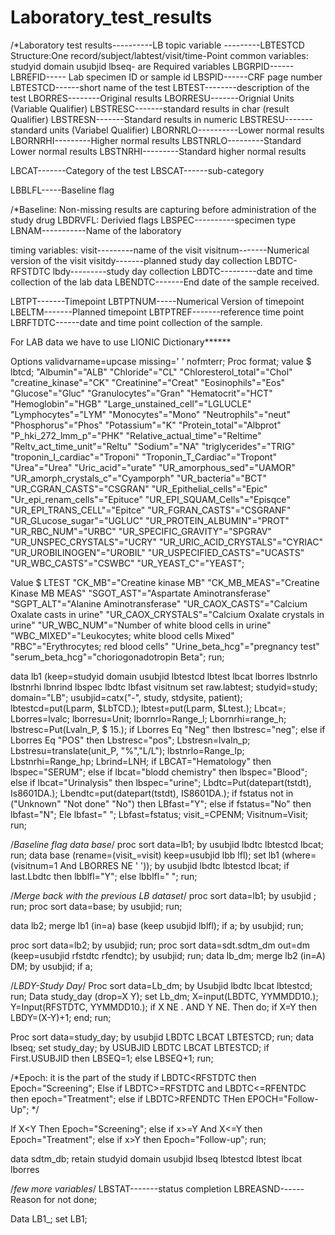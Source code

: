 # Laboratory_test_results
/*Laboratory test results----------LB
topic variable ---------LBTESTCD
Structure:One record/subject/labtest/visit/time-Point
common variables: studyid domain usubjid lbseq- are Required variables
LBGRPID------
LBREFID----- Lab specimen ID or sample id
LBSPID------CRF page number
LBTESTCD------short name of the test
LBTEST--------description of the test
LBORRES--------Original results
LBORRESU-------Orignial Units (Variable Qualifier)
LBSTRESC-------standard results in char (result Qualifier)
LBSTRESN-------Standard results in numeric
LBSTRESU-------standard units (Variabel Qualifier)
LBORNRLO----------Lower normal results
LBORNRHI---------Higher normal results
LBSTNRLO---------Standard Lower normal results
LBSTNRHI---------Standard higher normal results

LBCAT-------Category of the test
LBSCAT------sub-category

LBBLFL-----Baseline flag

/*Baseline: Non-missing results are capturing before administration of the study drug
LBDRVFL: Derivied flags
LBSPEC----------specimen type
LBNAM-----------Name of the laboratory

timing variables:
visit---------name of the visit
visitnum-------Numerical version of the visit
visitdy-------planned study day collection LBDTC-RFSTDTC
lbdy---------study day collection
LBDTC---------date and time collection of the lab data
LBENDTC-------End date of the sample received.

LBTPT-------Timepoint
LBTPTNUM-----Numerical Version of timepoint
LBELTM-------Planned timepoint
LBTPTREF-------reference time point
LBRFTDTC------date and time point collection of the sample.

For LAB data we have to use  LIONIC Dictionary******

Options validvarname=upcase missing=' '
        nofmterr;
Proc format;
value $ lbtcd;
"Albumin"="ALB"
"Chloride"="CL"
"Chloresterol_total"="Chol"
"creatine_kinase"="CK"
"Creatinine"="Creat"
"Eosinophils"="Eos"
"Glucose"="Gluc"
"Granulocytes"="Gran"
"Hematocrit"="HCT"
"Hemoglobin"="HGB"
"Large_unstained_cell"="LGLUCLE"
"Lymphocytes"="LYM"
"Monocytes"="Mono"
"Neutrophils"="neut"
"Phosphorus"="Phos"
"Potassium"="K"
"Protein_total"="Albprot"
"P_hki_272_lmm_p"="PHK"
"Relative_actual_time"="Reltime"
"Reltv_act_time_unit"="Reltu"
"Sodium"="NA"
"triglycerides"="TRIG"
"troponin_I_cardiac"="Troponi"
"Troponin_T_Cardiac"="Tropont"
"Urea"="Urea"
"Uric_acid"="urate"
"UR_amorphous_sed"="UAMOR"
"UR_amorph_crystals_c"="Cyamporph"
"UR_bacteria"="BCT"
"UR_CGRAN_CASTS"="CSGRAN"
"UR_Epithelial_cells"="Epic"
"Ur_epi_renam_cells"="Epituce"
"UR_EPI_SQUAM_Cells"="Episqce"
"UR_EPI_TRANS_CELL"="Epitce"
"UR_FGRAN_CASTS"="CSGRANF"
"UR_GLucose_sugar"="UGLUC"
"UR_PROTEIN_ALBUMIN"="PROT"
"UR_RBC_NUM"="URBC"
"UR_SPECIFIC_GRAVITY"="SPGRAV"
"UR_UNSPEC_CRYSTALS"="UCRY"
"UR_URIC_ACID_CRYSTALS"="CYRIAC"
"UR_UROBILINOGEN"="UROBIL"
"UR_USPECIFIED_CASTS"="UCASTS"
"UR_WBC_CASTS"="CSWBC"
"UR_YEAST_C"="YEAST";

Value $ LTEST
"CK_MB"="Creatine kinase MB"
"CK_MB_MEAS"="Creatine Kinase MB MEAS"
"SGOT_AST"="Aspartate Aminotransferase"
"SGPT_ALT"="Alanine Aminotransferase"
"UR_CAOX_CASTS"="Calcium Oxalate casts in urine"
"UR_CAOX_CRYSTALS"="Calcium Oxalate crystals in urine"
"UR_WBC_NUM"="Number of white blood cells in urine"
"WBC_MIXED"="Leukocytes; white blood cells Mixed"
"RBC"="Erythrocytes; red blood cells"
"Urine_beta_hcg"="pregnancy test"
"serum_beta_hcg"="choriogonadotropin Beta";
run;

data lb1 (keep=studyid domain usubjid lbtestcd lbtest lbcat lborres lbstnrlo lbstnrhi lbnrind lbspec lbdtc lbfast visitnum
set raw.labtest;
studyid=study;
domain="LB";
usubjid=catx("-", study, stdysite, patient);
lbtestcd=put(Lparm, $LbTCD.);
lbtest=put(Lparm, $Ltest.);
Lbcat=;
Lborres=lvalc;
lborresu=Unit;
lbornrlo=Range_l;
Lbornrhi=range_h;
lbstresc=Put(Lvaln_P, $ 15.);
if Lborres Eq "Neg" then lbstresc="neg";
else if Lborres Eq "POS" then Lbstresc="pos";
Lbstresn=lvaln_p;
Lbstresu=translate(unit_P, "%","L/L");
lbstnrlo=Range_lp;
Lbstnrhi=Range_hp;
Lbrind=LNH;
if LBCAT="Hematology" then lbspec="SERUM";
else if lbcat="blodd chemistry" then lbspec="Blood";
else if lbcat="Urinalysis" then lbspec="urine";
Lbdtc=Put(datepart(tstdt), Is8601DA.);
Lbendtc=put(datepart(tstdt), IS8601DA.); 
if fstatus not in ("Unknown" "Not done" "No") then LBfast="Y";
else if fstatus="No" then lbfast="N";
Ele lbfast=" ";
Lbfast=fstatus;
visit_=CPENM;
Visitnum=Visit;
run;

/*Baseline flag data base*/
proc sort data=lb1; by usubjid lbdtc lbtestcd lbcat; run;
data base (rename=(visit_=visit) keep=usubjid lbb lfl);
set lb1 (where=(visitnum=1 And LBORRES NE ' '));
by usubjid lbdtc lbtestcd lbcat;
if last.Lbdtc then lbblfl="Y";
else lbblfl=" ";
run;

/*Merge back with the previous LB dataset*/
proc sort data=lb1; by usubjid ; run;
proc sort data=base; by usubjid; run;

data lb2;
merge lb1 (in=a) base (keep usubjid lblfl);
if a;
by usubjid;
run;

proc sort data=lb2; by usubjid; run;
proc sort data=sdt.sdtm_dm out=dm (keep=usubjid rfstdtc rfendtc); by usubjid; run;
data lb_dm;
merge lb2 (in=A) DM;
by usubjid;
if a;

/*LBDY-Study Day*/
Proc sort data=Lb_dm; by Usubjid lbdtc lbcat lbtestcd; run;
Data study_day (drop=X Y);
set Lb_dm;
X=input(LBDTC, YYMMDD10.);
Y=Input(RFSTDTC, YYMMDD10.);
if X NE . AND Y NE. Then do;
if X<Y then LBDY=X-Y;
if X >=Y then LBDY=(X-Y)+1;
end;
run;

Proc sort data=study_day; by usubjid LBDTC LBCAT LBTESTCD; run;
data lbseq;
set study_day;
by USUBJID LBDTC LBCAT LBTESTCD;
if First.USUBJID then LBSEQ=1;
else LBSEQ+1;
run;
        
/*Epoch: it is the part of the study
if LBDTC<RFSTDTC then Epoch="Screening";
Else if LBDTC>=RFSTDTC and LBDTC<=RFENTDC then epoch="Treatment";
else if LBDTC>RFENDTC THen EPOCH="Follow-Up";
*/

If X<Y Then Epoch="Screening";
else if x>=Y And X<=Y then Epoch="Treatment"; 
else if x>Y then Epoch="Follow-up";
run;

data sdtm_db;
retain studyid domain usubjid lbseq lbtestcd lbtest lbcat lborres 


/*few more variables*/
LBSTAT-------status completion
LBREASND------Reason for not done;

Data LB1_;
set LB1;















